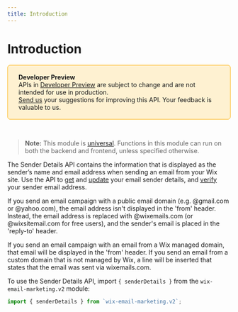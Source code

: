 ```yaml
---
title: Introduction
---
```


# Introduction

<div style="background-color: #FEF1D1; padding: 18px 24px; border-radius: 6px; border: 1px solid #FDB10C; box-sizing: border-box; display: inline-block">
    <b>Developer Preview</b>
    <br/>
    <span>APIs in <a href="https://www.wix.com/velo/reference/api-overview/developer-preview">Developer Preview</a> are subject to change and are not intended for use in production.<br/><a href="mailto:velo-preview-feedback@wix.com">Send us</a> your suggestions for improving this API. Your feedback is valuable to us.</span>
</div>

&nbsp;
> **Note:** This module is [universal](/api-overview/api-versions#universal-modules). Functions in this module can run on both the backend and frontend, unless specified otherwise. 


The Sender Details API contains the information that is displayed as the sender’s name and email address when sending an email from your Wix site. Use the API to [get](wix-email-marketing-v2/senderdetails/getsenderdetails) and [update](wix-email-marketing-v2/senderdetails/updatesenderdetails) your email sender details, and [verify](wix-email-marketing-v2/senderdetails/verifyemail) your sender email address.

If you send an email campaign with a public email domain (e.g. @gmail.com or @yahoo.com), the email address isn't displayed in the 'from' header. Instead, the email address is replaced with @wixemails.com (or @wixsitemail.com for free users), and the sender's email is placed in the 'reply-to' header.

If you send an email campaign with an email from a Wix managed domain, that email will be displayed in the 'from' header. If you send an email from a custom domain that is not managed by Wix, a line will be inserted that states that the email was sent via wixemails.com.

To use the Sender Details API, import `{ senderDetails }` from the `wix-email-marketing.v2` module:

```js
import { senderDetails } from `wix-email-marketing.v2`; 
```
